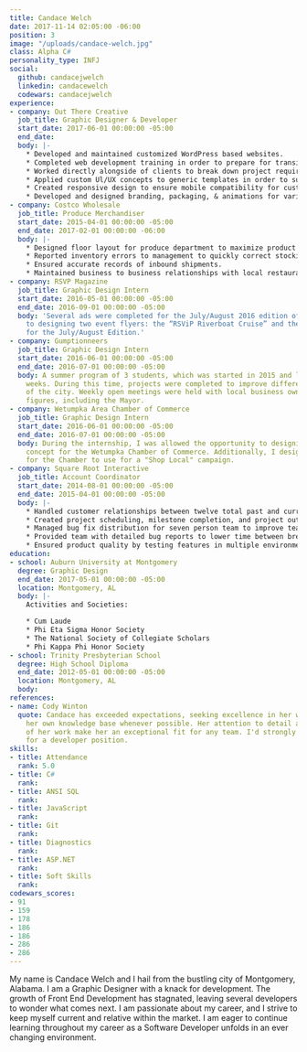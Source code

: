 ```yaml
---
title: Candace Welch
date: 2017-11-14 02:05:00 -06:00
position: 3
image: "/uploads/candace-welch.jpg"
class: Alpha C#
personality_type: INFJ
social:
  github: candacejwelch
  linkedin: candacewelch
  codewars: candacejwelch
experience:
- company: Out There Creative
  job_title: Graphic Designer & Developer
  start_date: 2017-06-01 00:00:00 -05:00
  end_date: 
  body: |-
    * Developed and maintained customized WordPress based websites.
    * Completed web development training in order to prepare for transitioning into a primarily development role.
    * Worked directly alongside of clients to break down project requirements and manage task creation.
    * Applied custom Ul/UX concepts to generic templates in order to successfully satisfy customer requirements
    * Created responsive design to ensure mobile compatibility for custom websites.
    * Developed and designed branding, packaging, & animations for various projects.
- company: Costco Wholesale
  job_title: Produce Merchandiser
  start_date: 2015-04-01 00:00:00 -05:00
  end_date: 2017-02-01 00:00:00 -06:00
  body: |-
    * Designed floor layout for produce department to maximize product turnover.
    * Reported inventory errors to management to quickly correct stocking issues and avoid runaway over/under stocking.
    * Ensured accurate records of inbound shipments.
    * Maintained business to business relationships with local restaurants in order to promote Costco community involvement.
- company: RSVP Magazine
  job_title: Graphic Design Intern
  start_date: 2016-05-01 00:00:00 -05:00
  end_date: 2016-09-01 00:00:00 -05:00
  body: 'Several ads were completed for the July/August 2016 edition of RSVP. In addition
    to designing two event flyers: the “RSViP Riverboat Cruise” and the Release Party
    for the July/August Edition.'
- company: Gumptionneers
  job_title: Graphic Design Intern
  start_date: 2016-06-01 00:00:00 -05:00
  end_date: 2016-07-01 00:00:00 -05:00
  body: A summer program of 3 students, which was started in 2015 and last 6 to 8
    weeks. During this time, projects were completed to improve different aspects
    of the city. Weekly open meetings were held with local business owners and community
    figures, including the Mayor.
- company: Wetumpka Area Chamber of Commerce
  job_title: Graphic Design Intern
  start_date: 2016-06-01 00:00:00 -05:00
  end_date: 2016-07-01 00:00:00 -05:00
  body: During the internship, I was allowed the opportunity to designing a new Billboard
    concept for the Wetumpka Chamber of Commerce. Additionally, I designed a banner
    for the Chamber to use for a "Shop Local" campaign.
- company: Square Root Interactive
  job_title: Account Coordinator
  start_date: 2014-08-01 00:00:00 -05:00
  end_date: 2015-04-01 00:00:00 -05:00
  body: |-
    * Handled customer relationships between twelve total past and current accounts.
    * Created project scheduling, milestone completion, and project outlook reports to accurately determine the health of the project.
    * Managed bug fix distribution for seven person team to improve team efficiency.
    * Provided team with detailed bug reports to lower time between breaks and fixes.
    * Ensured product quality by testing features in multiple environments.
education:
- school: Auburn University at Montgomery
  degree: Graphic Design
  end_date: 2017-05-01 00:00:00 -05:00
  location: Montgomery, AL
  body: |-
    Activities and Societies:

    * Cum Laude
    * Phi Eta Sigma Honor Society
    * The National Society of Collegiate Scholars
    * Phi Kappa Phi Honor Society
- school: Trinity Presbyterian School
  degree: High School Diploma
  end_date: 2012-05-01 00:00:00 -05:00
  location: Montgomery, AL
  body: 
references:
- name: Cody Winton
  quote: Candace has exceeded expectations, seeking excellence in her work and advancing
    her own knowledge base whenever possible. Her attention to detail and the quality
    of her work make her an exceptional fit for any team. I'd strongly recommend Candace
    for a developer position.
skills:
- title: Attendance
  rank: 5.0
- title: C#
  rank: 
- title: ANSI SQL
  rank: 
- title: JavaScript
  rank: 
- title: Git
  rank: 
- title: Diagnostics
  rank: 
- title: ASP.NET
  rank: 
- title: Soft Skills
  rank: 
codewars_scores:
- 91
- 159
- 178
- 186
- 186
- 286
- 286
---
```


My name is Candace Welch and I hail from the bustling city of Montgomery, Alabama. I am a Graphic Designer with a knack for development. The growth of Front End Development has stagnated, leaving several developers to wonder what comes next. I am passionate about my career, and I strive to keep myself current and relative within the market. I am eager to continue learning throughout my career as a Software Developer unfolds in an ever changing environment.